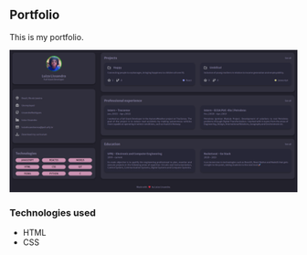 ## Portfolio

This is my portfolio.

<img src="portfolio.png"/>

### Technologies used

- HTML
- CSS
